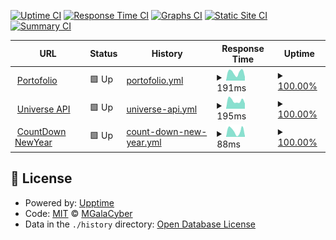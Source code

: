 [![Uptime CI](https://github.com/MGalaCyber/status/workflows/Uptime%20CI/badge.svg)](https://github.com/MGalaCyber/status/actions?query=workflow%3A%22Uptime+CI%22)
[![Response Time CI](https://github.com/MGalaCyber/status/workflows/Response%20Time%20CI/badge.svg)](https://github.com/MGalaCyber/status/actions?query=workflow%3A%22Response+Time+CI%22)
[![Graphs CI](https://github.com/MGalaCyber/status/workflows/Graphs%20CI/badge.svg)](https://github.com/MGalaCyber/status/actions?query=workflow%3A%22Graphs+CI%22)
[![Static Site CI](https://github.com/MGalaCyber/status/workflows/Static%20Site%20CI/badge.svg)](https://github.com/MGalaCyber/status/actions?query=workflow%3A%22Static+Site+CI%22)
[![Summary CI](https://github.com/MGalaCyber/status/workflows/Summary%20CI/badge.svg)](https://github.com/MGalaCyber/status/actions?query=workflow%3A%22Summary+CI%22)

<!--start: status pages-->
<!-- This summary is generated by Upptime (https://github.com/upptime/upptime) -->
<!-- Do not edit this manually, your changes will be overwritten -->
<!-- prettier-ignore -->
| URL | Status | History | Response Time | Uptime |
| --- | ------ | ------- | ------------- | ------ |
| <img alt="" src="https://icons.duckduckgo.com/ip3/galacyber.is-a.dev.ico" height="13"> [Portofolio](http://galacyber.is-a.dev) | 🟩 Up | [portofolio.yml](https://github.com/MGalaCyber/status/commits/HEAD/history/portofolio.yml) | <details><summary><img alt="Response time graph" src="./graphs/portofolio/response-time-week.png" height="20"> 191ms</summary><br><a href="https://galacyber.is-a.dev/status/history/portofolio"><img alt="Response time 176" src="https://img.shields.io/endpoint?url=https%3A%2F%2Fraw.githubusercontent.com%2FMGalaCyber%2Fstatus%2FHEAD%2Fapi%2Fportofolio%2Fresponse-time.json"></a><br><a href="https://galacyber.is-a.dev/status/history/portofolio"><img alt="24-hour response time 126" src="https://img.shields.io/endpoint?url=https%3A%2F%2Fraw.githubusercontent.com%2FMGalaCyber%2Fstatus%2FHEAD%2Fapi%2Fportofolio%2Fresponse-time-day.json"></a><br><a href="https://galacyber.is-a.dev/status/history/portofolio"><img alt="7-day response time 191" src="https://img.shields.io/endpoint?url=https%3A%2F%2Fraw.githubusercontent.com%2FMGalaCyber%2Fstatus%2FHEAD%2Fapi%2Fportofolio%2Fresponse-time-week.json"></a><br><a href="https://galacyber.is-a.dev/status/history/portofolio"><img alt="30-day response time 177" src="https://img.shields.io/endpoint?url=https%3A%2F%2Fraw.githubusercontent.com%2FMGalaCyber%2Fstatus%2FHEAD%2Fapi%2Fportofolio%2Fresponse-time-month.json"></a><br><a href="https://galacyber.is-a.dev/status/history/portofolio"><img alt="1-year response time 176" src="https://img.shields.io/endpoint?url=https%3A%2F%2Fraw.githubusercontent.com%2FMGalaCyber%2Fstatus%2FHEAD%2Fapi%2Fportofolio%2Fresponse-time-year.json"></a></details> | <details><summary><a href="https://galacyber.is-a.dev/status/history/portofolio">100.00%</a></summary><a href="https://galacyber.is-a.dev/status/history/portofolio"><img alt="All-time uptime 99.94%" src="https://img.shields.io/endpoint?url=https%3A%2F%2Fraw.githubusercontent.com%2FMGalaCyber%2Fstatus%2FHEAD%2Fapi%2Fportofolio%2Fuptime.json"></a><br><a href="https://galacyber.is-a.dev/status/history/portofolio"><img alt="24-hour uptime 100.00%" src="https://img.shields.io/endpoint?url=https%3A%2F%2Fraw.githubusercontent.com%2FMGalaCyber%2Fstatus%2FHEAD%2Fapi%2Fportofolio%2Fuptime-day.json"></a><br><a href="https://galacyber.is-a.dev/status/history/portofolio"><img alt="7-day uptime 100.00%" src="https://img.shields.io/endpoint?url=https%3A%2F%2Fraw.githubusercontent.com%2FMGalaCyber%2Fstatus%2FHEAD%2Fapi%2Fportofolio%2Fuptime-week.json"></a><br><a href="https://galacyber.is-a.dev/status/history/portofolio"><img alt="30-day uptime 100.00%" src="https://img.shields.io/endpoint?url=https%3A%2F%2Fraw.githubusercontent.com%2FMGalaCyber%2Fstatus%2FHEAD%2Fapi%2Fportofolio%2Fuptime-month.json"></a><br><a href="https://galacyber.is-a.dev/status/history/portofolio"><img alt="1-year uptime 99.94%" src="https://img.shields.io/endpoint?url=https%3A%2F%2Fraw.githubusercontent.com%2FMGalaCyber%2Fstatus%2FHEAD%2Fapi%2Fportofolio%2Fuptime-year.json"></a></details>
| <img alt="" src="https://icons.duckduckgo.com/ip3/api.universebot.space.ico" height="13"> [Universe API](https://api.universebot.space) | 🟩 Up | [universe-api.yml](https://github.com/MGalaCyber/status/commits/HEAD/history/universe-api.yml) | <details><summary><img alt="Response time graph" src="./graphs/universe-api/response-time-week.png" height="20"> 195ms</summary><br><a href="https://galacyber.is-a.dev/status/history/universe-api"><img alt="Response time 184" src="https://img.shields.io/endpoint?url=https%3A%2F%2Fraw.githubusercontent.com%2FMGalaCyber%2Fstatus%2FHEAD%2Fapi%2Funiverse-api%2Fresponse-time.json"></a><br><a href="https://galacyber.is-a.dev/status/history/universe-api"><img alt="24-hour response time 349" src="https://img.shields.io/endpoint?url=https%3A%2F%2Fraw.githubusercontent.com%2FMGalaCyber%2Fstatus%2FHEAD%2Fapi%2Funiverse-api%2Fresponse-time-day.json"></a><br><a href="https://galacyber.is-a.dev/status/history/universe-api"><img alt="7-day response time 195" src="https://img.shields.io/endpoint?url=https%3A%2F%2Fraw.githubusercontent.com%2FMGalaCyber%2Fstatus%2FHEAD%2Fapi%2Funiverse-api%2Fresponse-time-week.json"></a><br><a href="https://galacyber.is-a.dev/status/history/universe-api"><img alt="30-day response time 202" src="https://img.shields.io/endpoint?url=https%3A%2F%2Fraw.githubusercontent.com%2FMGalaCyber%2Fstatus%2FHEAD%2Fapi%2Funiverse-api%2Fresponse-time-month.json"></a><br><a href="https://galacyber.is-a.dev/status/history/universe-api"><img alt="1-year response time 184" src="https://img.shields.io/endpoint?url=https%3A%2F%2Fraw.githubusercontent.com%2FMGalaCyber%2Fstatus%2FHEAD%2Fapi%2Funiverse-api%2Fresponse-time-year.json"></a></details> | <details><summary><a href="https://galacyber.is-a.dev/status/history/universe-api">100.00%</a></summary><a href="https://galacyber.is-a.dev/status/history/universe-api"><img alt="All-time uptime 99.88%" src="https://img.shields.io/endpoint?url=https%3A%2F%2Fraw.githubusercontent.com%2FMGalaCyber%2Fstatus%2FHEAD%2Fapi%2Funiverse-api%2Fuptime.json"></a><br><a href="https://galacyber.is-a.dev/status/history/universe-api"><img alt="24-hour uptime 100.00%" src="https://img.shields.io/endpoint?url=https%3A%2F%2Fraw.githubusercontent.com%2FMGalaCyber%2Fstatus%2FHEAD%2Fapi%2Funiverse-api%2Fuptime-day.json"></a><br><a href="https://galacyber.is-a.dev/status/history/universe-api"><img alt="7-day uptime 100.00%" src="https://img.shields.io/endpoint?url=https%3A%2F%2Fraw.githubusercontent.com%2FMGalaCyber%2Fstatus%2FHEAD%2Fapi%2Funiverse-api%2Fuptime-week.json"></a><br><a href="https://galacyber.is-a.dev/status/history/universe-api"><img alt="30-day uptime 99.86%" src="https://img.shields.io/endpoint?url=https%3A%2F%2Fraw.githubusercontent.com%2FMGalaCyber%2Fstatus%2FHEAD%2Fapi%2Funiverse-api%2Fuptime-month.json"></a><br><a href="https://galacyber.is-a.dev/status/history/universe-api"><img alt="1-year uptime 99.88%" src="https://img.shields.io/endpoint?url=https%3A%2F%2Fraw.githubusercontent.com%2FMGalaCyber%2Fstatus%2FHEAD%2Fapi%2Funiverse-api%2Fuptime-year.json"></a></details>
| <img alt="" src="https://icons.duckduckgo.com/ip3/galacyber.is-a.dev.ico" height="13"> [CountDown NewYear](https://galacyber.is-a.dev/CountDown-NewYears) | 🟩 Up | [count-down-new-year.yml](https://github.com/MGalaCyber/status/commits/HEAD/history/count-down-new-year.yml) | <details><summary><img alt="Response time graph" src="./graphs/count-down-new-year/response-time-week.png" height="20"> 88ms</summary><br><a href="https://galacyber.is-a.dev/status/history/count-down-new-year"><img alt="Response time 74" src="https://img.shields.io/endpoint?url=https%3A%2F%2Fraw.githubusercontent.com%2FMGalaCyber%2Fstatus%2FHEAD%2Fapi%2Fcount-down-new-year%2Fresponse-time.json"></a><br><a href="https://galacyber.is-a.dev/status/history/count-down-new-year"><img alt="24-hour response time 57" src="https://img.shields.io/endpoint?url=https%3A%2F%2Fraw.githubusercontent.com%2FMGalaCyber%2Fstatus%2FHEAD%2Fapi%2Fcount-down-new-year%2Fresponse-time-day.json"></a><br><a href="https://galacyber.is-a.dev/status/history/count-down-new-year"><img alt="7-day response time 88" src="https://img.shields.io/endpoint?url=https%3A%2F%2Fraw.githubusercontent.com%2FMGalaCyber%2Fstatus%2FHEAD%2Fapi%2Fcount-down-new-year%2Fresponse-time-week.json"></a><br><a href="https://galacyber.is-a.dev/status/history/count-down-new-year"><img alt="30-day response time 75" src="https://img.shields.io/endpoint?url=https%3A%2F%2Fraw.githubusercontent.com%2FMGalaCyber%2Fstatus%2FHEAD%2Fapi%2Fcount-down-new-year%2Fresponse-time-month.json"></a><br><a href="https://galacyber.is-a.dev/status/history/count-down-new-year"><img alt="1-year response time 74" src="https://img.shields.io/endpoint?url=https%3A%2F%2Fraw.githubusercontent.com%2FMGalaCyber%2Fstatus%2FHEAD%2Fapi%2Fcount-down-new-year%2Fresponse-time-year.json"></a></details> | <details><summary><a href="https://galacyber.is-a.dev/status/history/count-down-new-year">100.00%</a></summary><a href="https://galacyber.is-a.dev/status/history/count-down-new-year"><img alt="All-time uptime 99.89%" src="https://img.shields.io/endpoint?url=https%3A%2F%2Fraw.githubusercontent.com%2FMGalaCyber%2Fstatus%2FHEAD%2Fapi%2Fcount-down-new-year%2Fuptime.json"></a><br><a href="https://galacyber.is-a.dev/status/history/count-down-new-year"><img alt="24-hour uptime 100.00%" src="https://img.shields.io/endpoint?url=https%3A%2F%2Fraw.githubusercontent.com%2FMGalaCyber%2Fstatus%2FHEAD%2Fapi%2Fcount-down-new-year%2Fuptime-day.json"></a><br><a href="https://galacyber.is-a.dev/status/history/count-down-new-year"><img alt="7-day uptime 100.00%" src="https://img.shields.io/endpoint?url=https%3A%2F%2Fraw.githubusercontent.com%2FMGalaCyber%2Fstatus%2FHEAD%2Fapi%2Fcount-down-new-year%2Fuptime-week.json"></a><br><a href="https://galacyber.is-a.dev/status/history/count-down-new-year"><img alt="30-day uptime 100.00%" src="https://img.shields.io/endpoint?url=https%3A%2F%2Fraw.githubusercontent.com%2FMGalaCyber%2Fstatus%2FHEAD%2Fapi%2Fcount-down-new-year%2Fuptime-month.json"></a><br><a href="https://galacyber.is-a.dev/status/history/count-down-new-year"><img alt="1-year uptime 99.89%" src="https://img.shields.io/endpoint?url=https%3A%2F%2Fraw.githubusercontent.com%2FMGalaCyber%2Fstatus%2FHEAD%2Fapi%2Fcount-down-new-year%2Fuptime-year.json"></a></details>

<!--end: status pages-->

## 📄 License

- Powered by: [Upptime](https://github.com/upptime/upptime)
- Code: [MIT](./LICENSE) © [MGalaCyber](http://galacyber.is-a.dev)
- Data in the `./history` directory: [Open Database License](https://opendatacommons.org/licenses/odbl/1-0/)
